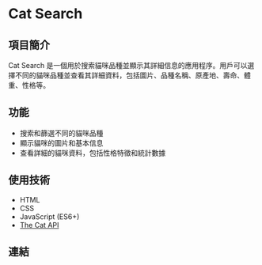 # Cat Search

## 項目簡介
Cat Search 是一個用於搜索貓咪品種並顯示其詳細信息的應用程序。用戶可以選擇不同的貓咪品種並查看其詳細資料，包括圖片、品種名稱、原產地、壽命、體重、性格等。

## 功能
- 搜索和篩選不同的貓咪品種
- 顯示貓咪的圖片和基本信息
- 查看詳細的貓咪資料，包括性格特徵和統計數據

## 使用技術
- HTML
- CSS
- JavaScript (ES6+)
- [The Cat API](https://thecatapi.com/)

## 連結
